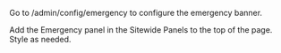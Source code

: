 Go to /admin/config/emergency to configure the emergency banner.

Add the Emergency panel in the Sitewide Panels to the top of the page. Style as needed.